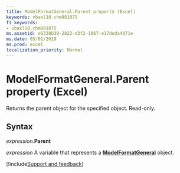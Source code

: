 ```yaml
---
title: ModelFormatGeneral.Parent property (Excel)
keywords: vbaxl10.chm981075
f1_keywords:
- vbaxl10.chm981075
ms.assetid: e6338b39-2822-d3f2-1067-e17deda4d71e
ms.date: 05/01/2019
ms.prod: excel
localization_priority: Normal
---
```



# ModelFormatGeneral.Parent property (Excel)

Returns the parent object for the specified object. Read-only.


## Syntax

_expression_.**Parent**

_expression_ A variable that represents a **[ModelFormatGeneral](Excel.modelformatgeneral.md)** object.



[!include[Support and feedback](~/includes/feedback-boilerplate.md)]